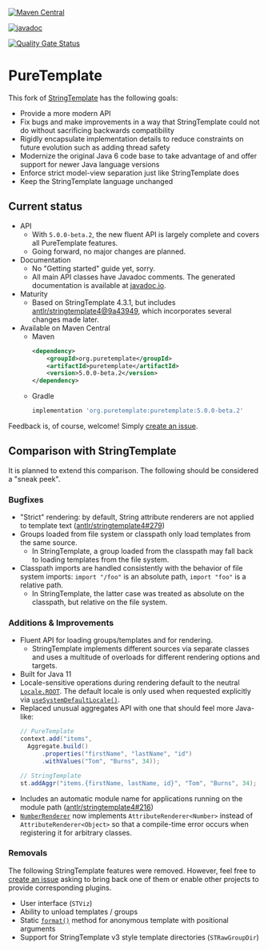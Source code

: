 [![Maven Central](https://maven-badges.herokuapp.com/maven-central/org.puretemplate/puretemplate/badge.svg)](https://maven-badges.herokuapp.com/maven-central/org.puretemplate/puretemplate)

[![javadoc](https://javadoc.io/badge2/org.puretemplate/puretemplate/javadoc.svg)](https://javadoc.io/doc/org.puretemplate/puretemplate)

[![Quality Gate Status](https://sonarcloud.io/api/project_badges/measure?project=org.puretemplate%3Apuretemplate&metric=alert_status)](https://sonarcloud.io/summary/overall?id=org.puretemplate%3Apuretemplate)

# PureTemplate
This fork of [StringTemplate](https://github.com/antlr/stringtemplate4) has the following goals:

* Provide a more modern API
* Fix bugs and make improvements in a way that StringTemplate could not do without sacrificing backwards compatibility
* Rigidly encapsulate implementation details to reduce constraints on future evolution such as adding thread safety
* Modernize the original Java 6 code base to take advantage of and offer support for newer Java language versions
* Enforce strict model-view separation just like StringTemplate does
* Keep the StringTemplate language unchanged

## Current status
* API
  * With `5.0.0-beta.2`, the new fluent API is largely complete and covers all PureTemplate features.
  * Going forward, no major changes are planned.
* Documentation
  * No "Getting started" guide yet, sorry.
  * All main API classes have Javadoc comments. The generated documentation is available at [javadoc.io](https://javadoc.io/doc/org.puretemplate/puretemplate).
* Maturity
  * Based on StringTemplate 4.3.1, but includes [antlr/stringtemplate4@9a43949](https://github.com/antlr/stringtemplate4/commit/9a439491acc5b17d191316c9b3a99ab7bd340477), which incorporates several changes made later.
* Available on Maven Central
  * Maven
    ```xml
    <dependency>
        <groupId>org.puretemplate</groupId>
        <artifactId>puretemplate</artifactId>
        <version>5.0.0-beta.2</version>
    </dependency>
    ```
  * Gradle
    ```groovy
    implementation 'org.puretemplate:puretemplate:5.0.0-beta.2'
    ```

Feedback is, of course, welcome! Simply [create an issue](https://github.com/puretemplate/puretemplate/issues/new).

## Comparison with StringTemplate
It is planned to extend this comparison. The following should be considered a "sneak peek".

### Bugfixes
* "Strict" rendering: by default, String attribute renderers are not applied to template text ([antlr/stringtemplate4#279](https://github.com/antlr/stringtemplate4/pull/279))
* Groups loaded from file system or classpath only load templates from the same source.
  * In StringTemplate, a group loaded from the classpath may fall back to loading templates from the file system.
* Classpath imports are handled consistently with the behavior of file system imports: `import "/foo"` is an absolute path, `import "foo"` is a relative path.
  * In StringTemplate, the latter case was treated as absolute on the classpath, but relative on the file system.

### Additions & Improvements
* Fluent API for loading groups/templates and for rendering.
  * StringTemplate implements different sources via separate classes and uses a multitude of overloads for different rendering options and targets. 
* Built for Java 11
* Locale-sensitive operations during rendering default to the neutral [`Locale.ROOT`](https://docs.oracle.com/en/java/javase/11/docs/api/java.base/java/util/Locale.html#ROOT). The default locale is only used when requested explicitly via [`useSystemDefaultLocale()`](https://javadoc.io/doc/org.puretemplate/puretemplate/latest/org/puretemplate/Context.html#useSystemDefaultLocale()).
* Replaced unusual aggregates API with one that should feel more Java-like:
    ```java
    // PureTemplate
    context.add("items",
      Aggregate.build()
          .properties("firstName", "lastName", "id")
          .withValues("Tom", "Burns", 34));

    // StringTemplate
    st.addAggr("items.{firstName, lastName, id}", "Tom", "Burns", 34);
    ```
* Includes an automatic module name for applications running on the module path ([antlr/stringtemplate4#216](https://github.com/antlr/stringtemplate4/issues/216))
* [`NumberRenderer`](https://javadoc.io/doc/org.puretemplate/puretemplate/latest/org/puretemplate/model/NumberRenderer.html) now implements `AttributeRenderer<Number>` instead of `AttributeRenderer<Object>` so that a compile-time error occurs when registering it for arbitrary classes. 

### Removals
The following StringTemplate features were removed. However, feel free to [create an issue](https://github.com/puretemplate/puretemplate/issues/new) asking to bring back one of them or enable other projects to provide corresponding plugins.

* User interface (`STViz`)
* Ability to unload templates / groups
* Static [`format()`](https://javadoc.io/doc/org.antlr/ST4/latest/org/stringtemplate/v4/ST.html#format-java.lang.String-java.lang.Object...-) method for anonymous template with positional arguments
* Support for StringTemplate v3 style template directories (`STRawGroupDir`)

